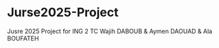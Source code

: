 # Jurse2025-Project
Jusre 2025 Project for ING 2 TC Wajih DABOUB &amp; Aymen DAOUAD &amp; Ala BOUFATEH

